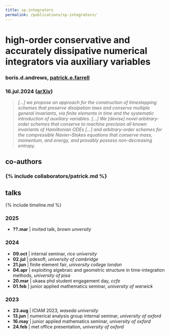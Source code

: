 ```yaml
---
title: sp.integrators
permalink: /publications/sp-integrators/
---
```


# high-order conservative and accurately dissipative numerical integrators via auxiliary variables

### boris.d.andrews, [patrick.e.farrell](https://pefarrell.org/)

### 16.jul.2024 ([arXiv](https://doi.org/10.48550/arXiv.2407.11904))

> *[...] we propose an approach for the construction of timestepping schemes that preserve dissipation laws and conserve multiple general invariants, via finite elements in time and the systematic introduction of auxiliary variables. [...] We [devise] novel arbitrary-order schemes that conserve to machine precision all known invariants of Hamiltonian ODEs [...] and arbitrary-order schemes for the compressible Navier–Stokes equations that conserve mass, momentum, and energy, and provably possess non-decreasing entropy.*

## co-authors

### {% include collaborators/patrick.md %}

## talks

{% include timeline.md %}

<div class="timeline">
  <div class="outer">
    <div class="card">
      <div class="info">
        <h3 class="title">2025</h3>
        <p><ul>
          <li><b>??.mar</b> | invited talk, <em>brown unversity</em></li>
        </ul></p>
      </div>
    </div>
    <div class="card">
      <div class="info">
        <h3 class="title">2024</h3>
        <p><ul>
          <li><b>09.oct</b> | internal seminar, <em>rice university</em></li>
          <li><b>02.jul</b> | pdesoft, <em>university of cambridge</em></li>
          <li><b>21.jun</b> | finite element fair, <em>university college london</em></li>
          <li><b>04.apr</b> | exploiting algebraic and geometric structure in time-integration methods, <em>university of pisa</em></li>
          <li><b>20.mar</b> | ukaea phd student engagement day, <em>ccfe</em></li>
          <li><b>01.feb</b> | junior applied mathematics seminar, <em>university of warwick</em></li>
        </ul></p>
      </div>
    </div>
    <div class="card">
      <div class="info">
        <h3 class="title">2023</h3>
        <p><ul>
          <li><b>23.aug</b> | ICIAM 2023, <em>waseda university</em></li>
          <li><b>13.jun</b> | numerical analysis group internal seminar, <em>university of oxford</em></li>
          <li><b>16.may</b> | junior applied mathematics seminar, <em>university of oxford</em></li>
          <li><b>24.feb</b> | met office presentation, <em>university of oxford</em></li>
        </ul></p>
      </div>
    </div>
  </div>
</div>
